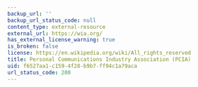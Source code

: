```yaml
---
backup_url: ''
backup_url_status_code: null
content_type: external-resource
external_url: https://wia.org/
has_external_license_warning: true
is_broken: false
license: https://en.wikipedia.org/wiki/All_rights_reserved
title: Personal Communications Industry Association (PCIA)
uid: f6527aa1-c159-4f28-b9b7-ff94c1a79aca
url_status_code: 200
---
```

